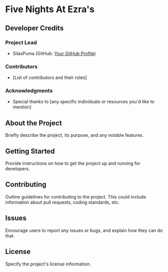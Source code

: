 # Five Nights At Ezra's

## Developer Credits

### Project Lead
- SilasPuma (GitHub: [Your GitHub Profile](https://github.com/silaspuma))

### Contributors
- [List of contributors and their roles]

### Acknowledgments
- Special thanks to [any specific individuals or resources you'd like to mention]

## About the Project
Briefly describe the project, its purpose, and any notable features.

## Getting Started
Provide instructions on how to get the project up and running for developers.

## Contributing
Outline guidelines for contributing to the project. This could include information about pull requests, coding standards, etc.

## Issues
Encourage users to report any issues or bugs, and explain how they can do that.

## License
Specify the project's license information.
